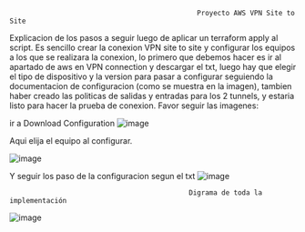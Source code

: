                                                   Proyecto AWS VPN Site to Site

Explicacion de los pasos a seguir luego de aplicar un terraform apply al script. Es sencillo crear la conexion VPN site to site y configurar los equipos a los que se realizara la conexion, lo primero que debemos hacer es ir al apartado de aws en VPN connection y descargar el txt, luego hay que elegir el tipo de dispositivo y la version para pasar a configurar seguiendo la documentacion de configuracion (como se muestra en la imagen), tambien haber creado las politicas de salidas y entradas para los 2 tunnels, y estaria listo para hacer la prueba de conexion. Favor seguir las imagenes: 

ir a Download Configuration
![image](https://github.com/user-attachments/assets/6c4d4a7d-54a4-40fa-9438-47143ad81311)

Aqui elija el equipo al configurar.

![image](https://github.com/user-attachments/assets/d2e18f0e-26b8-4f1f-bf1e-03a2e16eb3f3)

Y seguir los paso de la configuracion segun el txt
![image](https://github.com/user-attachments/assets/393f204e-e8fb-4232-b7be-74810803536a)



                                                Digrama de toda la implementación 
![image](https://github.com/user-attachments/assets/23948283-e5ce-4069-828a-7bcf2c3f547b)
